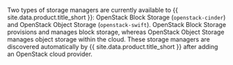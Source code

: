 Two types of storage managers are currently available to {{ site.data.product.title_short }}:
OpenStack Block Storage (`openstack-cinder`) and OpenStack Object Storage (`openstack-swift`).
OpenStack Block Storage provisions and manages block storage, whereas OpenStack Object Storage
manages object storage within the cloud. These storage managers are discovered automatically by
{{ site.data.product.title_short }} after adding an OpenStack cloud provider.
